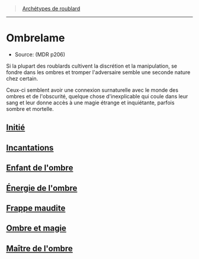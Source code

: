 ﻿---
!SubClassItem
Name: Ombrelame
Source: (MDR p206)
ParentClassId: hd_rogue.md
Id: rogue_ombrelame_hd.md#ombrelame
RootId: rogue_ombrelame_hd.md
ParentLink: rogue_hd.md#archétypes-de-roublard
ParentName: Archétypes de roublard
NameLevel: 1
Attributes:
  ParentNameLink: '[Archétypes de roublard](hd_rogue_archetypes_de_roublard.md)'
  Markdown: >+
    >  <!--ParentNameLink-->[Archétypes de roublard](hd_rogue_archetypes_de_roublard.md)<!--/ParentNameLink-->


    ---



    # <!--Name-->Ombrelame<!--/Name-->


    - Source: <!--Source-->(MDR p206)<!--/Source-->


    Si la plupart des roublards cultivent la discrétion et la manipulation, se fondre dans les ombres et tromper l'adversaire semble une seconde nature chez certain.


    Ceux-ci semblent avoir une connexion surnaturelle avec le monde des ombres et de l'obscurité, quelque chose d'inexplicable qui coule dans leur sang et leur donne accès à une magie étrange et inquiétante, parfois sombre et mortelle.

  Name: Ombrelame
  Source: (MDR p206)
AttributesDictionary: >+
  ParentNameLink: '[Archétypes de roublard](hd_rogue_archetypes_de_roublard.md)'

  Markdown: >+

    >  <!--ParentNameLink-->[Archétypes de roublard](hd_rogue_archetypes_de_roublard.md)<!--/ParentNameLink-->





    ---







    # <!--Name-->Ombrelame<!--/Name-->





    - Source: <!--Source-->(MDR p206)<!--/Source-->





    Si la plupart des roublards cultivent la discrétion et la manipulation, se fondre dans les ombres et tromper l'adversaire semble une seconde nature chez certain.





    Ceux-ci semblent avoir une connexion surnaturelle avec le monde des ombres et de l'obscurité, quelque chose d'inexplicable qui coule dans leur sang et leur donne accès à une magie étrange et inquiétante, parfois sombre et mortelle.



  Name: Ombrelame

  Source: (MDR p206)

---
>  [Archétypes de roublard](hd_rogue_archetypes_de_roublard.md)

---


# Ombrelame

- Source: (MDR p206)

Si la plupart des roublards cultivent la discrétion et la manipulation, se fondre dans les ombres et tromper l'adversaire semble une seconde nature chez certain.

Ceux-ci semblent avoir une connexion surnaturelle avec le monde des ombres et de l'obscurité, quelque chose d'inexplicable qui coule dans leur sang et leur donne accès à une magie étrange et inquiétante, parfois sombre et mortelle.



## [Initié](hd_rogue_ombrelame_initie.md)



## [Incantations](hd_rogue_ombrelame_incantations.md)



## [Enfant de l'ombre](hd_rogue_ombrelame_enfant_de_lombre.md)



## [Énergie de l'ombre](hd_rogue_ombrelame_energie_de_lombre.md)



## [Frappe maudite](hd_rogue_ombrelame_frappe_maudite.md)



## [Ombre et magie](hd_rogue_ombrelame_ombre_et_magie.md)



## [Maître de l'ombre](hd_rogue_ombrelame_maitre_de_lombre.md)

